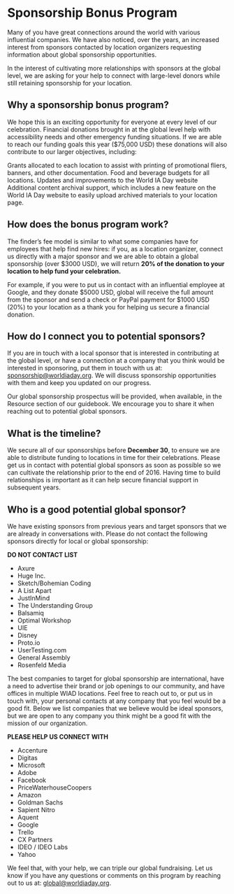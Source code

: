 # Sponsorship Bonus Program
Many of you have great connections around the world with various influential companies. We have also noticed, over the years, an increased interest from sponsors contacted by location organizers requesting information about global sponsorship opportunities.

In the interest of cultivating more relationships with sponsors at the global level, we are asking for your help to connect with large-level donors while still retaining sponsorship for your location.

## Why a sponsorship bonus program?

We hope this is an exciting opportunity for everyone at every level of our celebration. Financial donations brought in at the global level help with accessibility needs and other emergency funding situations. If we are able to reach our funding goals this year ($75,000 USD) these donations will also contribute to our larger objectives, including:


Grants allocated to each location to assist with printing of promotional fliers, banners, and other documentation.
Food and beverage budgets for all locations.
Updates and improvements to the World IA Day website
Additional content archival support, which includes a new feature on the World IA Day website to easily upload archived materials to your location page.


## How does the bonus program work?

The finder’s fee model is similar to what some companies have for employees that help find new hires: if you, as a location organizer, connect us directly with a major sponsor and we are able to obtain a global sponsorship (over $3000 USD), we will return **20% of the donation to your location to help fund your celebration.**

For example, if you were to put us in contact with an influential employee at Google, and they donate $5000 USD, global will receive the full amount from the sponsor and send a check or PayPal payment for $1000 USD (20%) to your location as a thank you for helping us secure a financial donation.

## How do I connect you to potential sponsors?

If you are in touch with a local sponsor that is interested in contributing at the global level, or have a connection at a company that you think would be interested in sponsoring, put them in touch with us at: sponsorship@worldiaday.org. We will discuss sponsorship opportunities with them and keep you updated on our progress.

Our global sponsorship prospectus will be provided, when available, in the Resource section of our guidebook. We encourage you to share it when reaching out to potential global sponsors.

## What is the timeline?

We secure all of our sponsorships before **December 30**, to ensure we are able to distribute funding to locations in time for their celebrations. Please get us in contact with potential global sponsors as soon as possible so we can cultivate the relationship prior to the end of 2016. Having time to build relationships is important as it can help secure financial support in subsequent years.

## Who is a good potential global sponsor?

We have existing sponsors from previous years and target sponsors that we are already in conversations with. Please do not contact the following sponsors directly for local or global sponsorship:


**DO NOT CONTACT LIST**
- Axure
- Huge Inc.
- Sketch/Bohemian Coding
- A List Apart
- JustInMind
- The Understanding Group
- Balsamiq
- Optimal Workshop
- UIE
- Disney
- Proto.io
- UserTesting.com
- General Assembly
- Rosenfeld Media


The best companies to target for global sponsorship are international, have a need to advertise their brand or job openings to our community, and have offices in multiple WIAD locations. Feel free to reach out to, or put us in touch with, your personal contacts at any company that you feel would be a good fit. Below we list companies that we believe would be ideal sponsors, but we are open to any company you think might be a good fit with the mission of our organization.


**PLEASE HELP US CONNECT WITH**
- Accenture
- Digitas
- Microsoft
- Adobe
- Facebook
- PriceWaterhouseCoopers
- Amazon
- Goldman Sachs
- Sapient Nitro
- Aquent
- Google
- Trello
- CX Partners
- IDEO / IDEO Labs
- Yahoo

We feel that, with your help, we can triple our global fundraising. Let us know if you have any questions or comments on this program by reaching out to us at: global@worldiaday.org.
